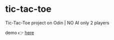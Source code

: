 # tic-tac-toe
Tic-Tac-Toe project on Odin | NO AI only 2 players

demo 👉 [here](https://shisunlel.github.io/tic-tac-toe/)
